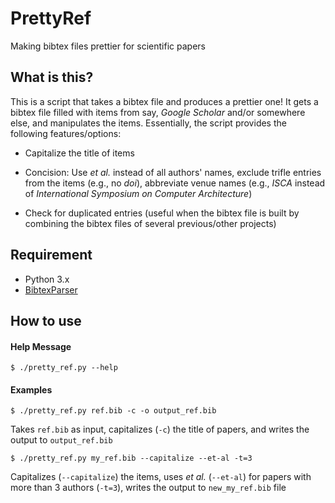 # PrettyRef
Making bibtex files prettier for scientific papers


## What is this?
This is a script that takes a bibtex file and produces a prettier one! It gets a bibtex file filled with items from say, *Google Scholar* and/or somewhere else, and manipulates the items. Essentially, the script provides the following features/options:

- Capitalize the title of items

- Concision: Use *et al.* instead of all authors' names, exclude trifle entries from the items (e.g., no *doi*), abbreviate venue names (e.g., *ISCA* instead of *International Symposium on Computer Architecture*)

- Check for duplicated entries (useful when the bibtex file is built by combining the bibtex files of several previous/other projects)

## Requirement
- Python 3.x
- [BibtexParser](https://bibtexparser.readthedocs.io)

## How to use

#### Help Message
    $ ./pretty_ref.py --help

#### Examples
    $ ./pretty_ref.py ref.bib -c -o output_ref.bib
Takes `ref.bib` as input, capitalizes (`-c`) the title of papers, and writes the output to `output_ref.bib`

    $ ./pretty_ref.py my_ref.bib --capitalize --et-al -t=3
Capitalizes (`--capitalize`) the items, uses *et al.* (`--et-al`) for papers with more than 3 authors (`-t=3`), writes the output to `new_my_ref.bib` file
